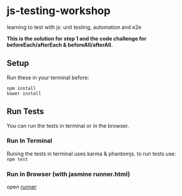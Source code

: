 # js-testing-workshop
learning to test with js: unit testing, automation and e2e

**This is the solution for step 1 and the code challenge for beforeEach/afterEach & beforeAll/afterAll.**


## Setup  
Run these in your terminal before:  
```
npm install  
bower install
```  


## Run Tests  
You can run the tests in terminal or in the browser.

### Run In Terminal  
Runing the tests in terminal uses karma & phantomjs. to run tests use:  
```npm test```

### Run in Browser (with jasmine runner.html)  
open [runner](/test/runner.html)
